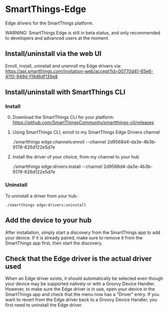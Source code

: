 # SmartThings-Edge

Edge drivers for the SmartThings platform.

WARNING:
SmartThings Edge is still in beta status, and only recommended to developers and advanced users at the moment.


## Install/uninstall via the web UI

Enroll, install, uninstall and unenroll my Edge drivers via: https://api.smartthings.com/invitation-web/accept?id=00770d41-65e6-4110-949d-f19d6df139e8


## Install/uninstall with SmartThings CLI

### Install

0. Download the SmartThings CLI for your platform: https://github.com/SmartThingsCommunity/smartthings-cli/releases

0. Using SmartThings CLI, enroll to my SmartThings Edge Drivers channel

    ./smartthings edge:channels:enroll --channel 2d9568d4-da3e-4b3b-9178-626d122e5d7e

0. Install the driver of your choice, from my channel to your hub

    ./smartthings edge:drivers:install --channel 2d9568d4-da3e-4b3b-9178-626d122e5d7e

### Uninstall

To uninstall a driver from your hub:

    ./smartthings edge:drivers:uninstall


## Add the device to your hub

After installation, simply start a discovery from the SmartThings app to add your device.
If it is already paired, make sure to remove it from the SmartThings app first, then start the discovery.


## Check that the Edge driver is the actual driver used

When an Edge driver exists, it should automatically be selected even though your device may be supported natively or with a Groovy Device Handler.
However, to make sure the Edge driver is in use, open your device in the SmartThings app and check that the menu now has a "Driver" entry.
If you want to revert from the Edge driver back to a Groovy Device Handler, you first need to uninstall the Edge driver.
